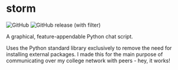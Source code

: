 # storm

![GitHub](https://img.shields.io/github/license/jibstack64/storm) ![GitHub release (with filter)](https://img.shields.io/github/v/release/jibstack64/storm)

A graphical, feature-appendable Python chat script.

Uses the Python standard library exclusively to remove the need for installing external packages. I made this for the main purpose of communicating over my college network with peers - hey, it works!